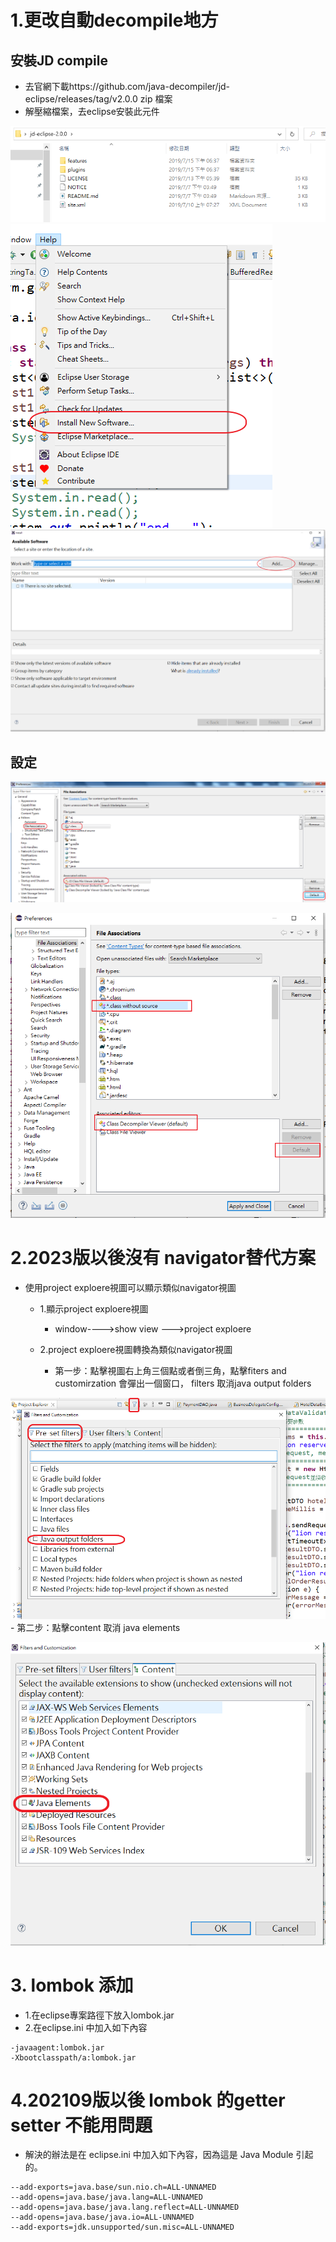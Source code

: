 # 1.更改自動decompile地方

## 安裝JD compile

- 去官網下載https://github.com/java-decompiler/jd-eclipse/releases/tag/v2.0.0  zip 檔案
- 解壓縮檔案，去eclipse安裝此元件

![035](images/pic073.png)
![035](images/pic074.png)
![035](images/pic075.png)


## 設定
![035](images/pic035.png)

![056](images/pic056.png)

# 2.2023版以後沒有 navigator替代方案

- 使用project exploere視圖可以顯示類似navigator視圖

  - 1.顯示project exploere視圖

    - window---->show view --->project exploere

  - 2.project exploere視圖轉換為類似navigator視圖

    - 第一步：點擊視圖右上角三個點或者倒三角，點擊fiters and customirzation  會彈出一個窗口， filters  取消java output folders

![056](images/pic071.png)
    - 第二步：點擊content  取消 java elements

![056](images/pic072.png)


# 3. lombok 添加

- 1.在eclipse專案路徑下放入lombok.jar
- 2.在eclipse.ini 中加入如下內容

```
-javaagent:lombok.jar
-Xbootclasspath/a:lombok.jar
```

# 4.202109版以後 lombok 的getter setter 不能用問題

- 解決的辦法是在 eclipse.ini 中加入如下內容，因為這是 Java Module 引起的。

```
--add-exports=java.base/sun.nio.ch=ALL-UNNAMED 
--add-opens=java.base/java.lang=ALL-UNNAMED 
--add-opens=java.base/java.lang.reflect=ALL-UNNAMED 
--add-opens=java.base/java.io=ALL-UNNAMED 
--add-exports=jdk.unsupported/sun.misc=ALL-UNNAMED

```